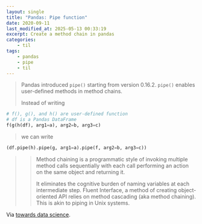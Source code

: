 ```yaml
---
layout: single
title: "Pandas: Pipe function"
date: 2020-09-11
last_modified_at: 2025-05-13 00:33:19
excerpt: Create a method chain in pandas
categories:
    - til
tags:
    - pandas
    - pipe
    - til
---
```


> Pandas introduced `pipe()` starting from version 0.16.2. `pipe()` enables user-defined methods in method chains.
>
> Instead of writing

```python
# f(), g(), and h() are user-defined function
# df is a Pandas DataFrame
f(g(h(df), arg1=a), arg2=b, arg3=c)
```

> we can write

```python
(df.pipe(h).pipe(g, arg1=a).pipe(f, arg2=b, arg3=c))
```

> > Method chaining is a programmatic style of invoking multiple method calls sequentially
> > with each call performing an action on the same object and returning it.
> >
> > It eliminates the cognitive burden of naming variables at each intermediate step.
> > Fluent Interface, a method of creating object-oriented API relies on method cascading (aka method chaining).
> > This is akin to piping in Unix systems.

Via [towards data science](https://towardsdatascience.com/using-pandas-pipe-function-to-improve-code-readability-96d66abfaf8).
